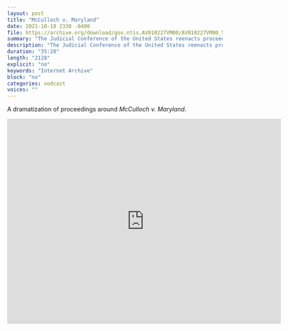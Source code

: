 ```yaml
---
layout: post
title: "McCulloch v. Maryland"
date: 2021-10-10 2330 -0400
file: https://archive.org/download/gov.ntis.AV010227VM00/AV010227VM00_512kb.mp4
summary: "The Judicial Conference of the United States reenacts proceedings around this seminal case over state's rights."
description: "The Judicial Conference of the United States reenacts proceedings around this seminal case over state's rights."
duration: "35:28"
length: "2128"
explicit: "no" 
keywords: "Internet Archive"
block: "no" 
categories: vodcast
voices: ""
---
```


A dramatization of proceedings around *McCulloch v. Maryland*.  

<iframe src="https://archive.org/embed/gov.ntis.AVA02154VNB1" width="640" height="480" frameborder="0" webkitallowfullscreen="true" mozallowfullscreen="true" allowfullscreen></iframe>















